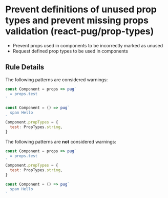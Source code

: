# Prevent definitions of unused prop types and prevent missing props validation (react-pug/prop-types)

- Prevent props used in components to be incorrectly marked as unused
- Request defined prop types to be used in components

## Rule Details

The following patterns are considered warnings:

```jsx
const Component = props => pug`
  = props.test
`
```

```jsx
const Component = () => pug`
  span Hello
`
Component.propTypes = {
  test: PropTypes.string,
}
```

The following patterns are **not** considered warnings:

```jsx
const Component = props => pug`
  = props.test
`
Component.propTypes = {
  test: PropTypes.string,
}
```

```jsx
const Component = () => pug`
  span Hello
`
```
